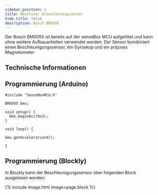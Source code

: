 ```yaml
---
sidebar_position: 1
title: Absoluter Orientierungssensor
hide_title: false
description: Bosch BMX055
---
```


Der Bosch BMX055 ist bereits auf der senseBox MCU aufgelötet und kann ohne weitere Aufbauarbeiten verwendet werden. Der Sensor komibiniert einen Beschleunigungssensor, ein Gyroskop und ein präzises Magnetometer

## Technische Informationen


<!-- | Parameter | Technische Daten |
| ------- | -------- |
| digitale Auflösung | Accelerometer (A): 0.98 mg Gyroscope (G): 0.004 °/s  Magnetometer: (M): 0.3 μT|
| Messbereiche (programmierbar) | (A): ±2g, ±4g, ±8g, ±16 g <br> (G):±125°/s, ±250°/s, ±500°/s, ±1000°/s, ±2000°/s <br> (M): ±1300μT (x,y), ±2500μT (z) |
| Sensitivität (kalibriert) | (A): ±2g: 1024LSB/g, ±4g: 512LSB/g, ±8g: 256LSB/g, ±16g: 128LSB/g, <br> (G): ±125°/s: 262.4 LSB/°/s, ±250°/s: 131.2 LSB/°/s, ±500°/s: 65.6 LSB/°/s, ±1000°/s: 32.8 LSB/°/s, ±2000°/s: 16.4 LSB/°/s <br> (M): 3.3 LSB/μT | -->


## Programmierung (Arduino)


```arduino
#include "SenseBoxMCU.h"

BMX055 bmx;

void setup() {
  bmx.beginAcc(0x3);
}

void loop() {

bmx.getAccelerationX();

}
```
## Programmierung (Blockly)

In Blockly kann der Beschleunigungssensor über folgenden Block ausgelesen werden:

{% include image.html image=page.block %}
